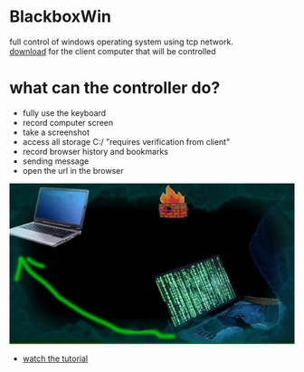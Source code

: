 # BlackboxWin
full control of windows operating system using tcp network.<br>
<a href="https://drive.google.com/file/d/1pfK8nGel-JG5hOXMETchPsyHMDVjij4N/view?usp=sharing">download</a> for the client computer that will be controlled
# what can the controller do?
- fully use the keyboard
- record computer screen
- take a screenshot
- access all storage C:/ "requires verification from client"
- record browser history and bookmarks
- sending message
- open the url in the browser
<img src="https://raw.githubusercontent.com/ExsoKamabay/BlackboxWin/main/gifBlackbox.gif">

- <a href='https://www.youtube.com/watch?v=nWJAlEPv53w&t=57s'>watch the tutorial</a>
